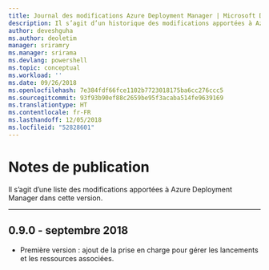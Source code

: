 ```yaml
---
title: Journal des modifications Azure Deployment Manager | Microsoft Docs
description: Il s’agit d’un historique des modifications apportées à Azure Deployment Manager dans la dernière version.
author: deveshguha
ms.author: deoletim
manager: sriramry
ms.manager: srirama
ms.devlang: powershell
ms.topic: conceptual
ms.workload: ''
ms.date: 09/26/2018
ms.openlocfilehash: 7e384fdf66fce1102b7723018175ba6cc276ccc5
ms.sourcegitcommit: 93f93b90ef88c2659be95f3acaba514fe9639169
ms.translationtype: HT
ms.contentlocale: fr-FR
ms.lasthandoff: 12/05/2018
ms.locfileid: "52828601"
---
```

# <a name="release-notes"></a>Notes de publication

Il s’agit d’une liste des modifications apportées à Azure Deployment Manager dans cette version.

---
## <a name="090---september-2018"></a>0.9.0 - septembre 2018
* Première version : ajout de la prise en charge pour gérer les lancements et les ressources associées.